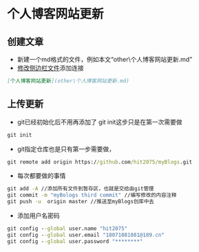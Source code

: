 # 个人博客网站更新



## 创建文章

- 新建一个md格式的文件，例如本文“other\个人博客网站更新.md”
- [修改侧边栏文件](_sidebar.md)添加连接

```markdown
[个人博客网站更新](other\个人博客网站更新.md)
```



## 上传更新

- git已经初始化后不用再添加了 git init这步只是在第一次需要做

```cmd
git init
```

- git指定仓库也是只有第一步需要做，

```cmd
git remote add origin https://github.com/hit2075/myBlogs.git
```

- 每次都要做的事情

```cmd
git add -A //添加所有文件到暂存区，也就是交给由git管理
git commit -m "myBologs third commit" //编写修改的内容注释
git push -u  origin master //推送至myBlogs创库中去
```

- 添加用户名密码

```cmd
git config --global user.name "hit2075"
git config --global user.email "18071081081@189.cn"
git config --global user.password "********"
```

